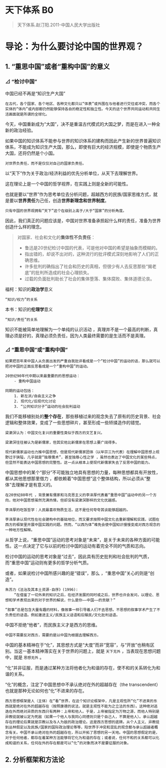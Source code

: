 # 天下体系 B0

> 天下体系.赵汀阳.2011-中国人民大学出版社

# 导论：为什么要讨论中国的世界观？

## 1. “重思中国”或者“重构中国”的意义

### ⊿ “检讨中国”

中国已经不再是“知识生产大国”

```
在古代，各个国家、各个地区、各种文化都只以“体表”或外围在与他者进行交往或冲突，而各个实体的“体内”或内部都仍然能够保持各自的稳定性和独立性。今天的这个世界共同运动和共同生活画面就是所谓的全球化。
```

今天，中国重新成为“大国”，决不是重温古代模式的大国之梦，而是在进入一种全新的政治经验。

如果中国的知识体系不能参与世界的知识体系的建构而因此产生新的世界普遍知识体系，不能成为知识生产大国，那么，即使有巨大的经济规模，即使是个物质生产大国，还将仍然是个小国。

```
对世界负责任，而不是仅仅对自己的国家负责任。
```

以“天下”作为关于政治/经济利益的优先分析单位，从天下去理解世界。

这在理论上是一个中国的哲学视界，在实践上则是全新的可能性。

也就是要以“世界”作为思考单位去分析问题，超越西方的民族/国家思维方式，就是要以**世界责任**为己任，创造**世界新理念和世界制度**。

```
只有中国的世界观拥有“天下”这个在级别上高于/大于“国家”的分析角度。
```

因此，我们真正的问题应该是，中国对世界准备承担起什么样的责任，准备为世界创造什么样的理念。

> 对国家、社会和文化的**集体性不负责任**：
> - 鲁迅是20世纪检讨中国的代表，可是他对中国的希望是抽象而模糊的。
> - 指出错的，却说不出对的，这种流行的批评模式深刻地影响了人们的正确思维。
> - 许多批判的确指出了社会和历史的真相，但很少有人去反思那些“揭老底”的批判所造成的社会心理损失。 
> - 过载的负面批判助长了社会的集体堕落、集体腐败、集体道德沦丧。

福柯：知识的**政治学**意义
```
“知识/权力”的关系
```
本书：知识的**伦理学**意义
```
“知识/责任”的关系
```

知识不能被简单地理解为一个单纯的认识活动 ，真理并不是一个最高的判断，真理必须是好的，真理必须负责任，因为人类最终需要的是生活而不是真理。

### ⊿ “重思中国”或“重构中国”
```
如果把百年来中国人从负面出发的严重自我批评看成是一个“检讨中国”的运动的话，那么就可以把对中国的正面反思看成是一个“重构中国”的运动。

20世纪90年代中期以来最重要的的思想运动：
	- 重构中国运动

同期的运动包括：
    1. 新左派/自由主义之争
    2. 现代化/后现代化讨论
    3. “公共知识分子”运动的社会批判运动
```

我们不能移植别处的**整个存在**，那些移植过来的观念失去了原有的历史背景、社会逻辑和整体效果，变成了一些思想碎片，甚至形成一些矫揉造作的错觉。

```
梁漱溟认为：中国文化复兴的重要性类似于西方的文艺复兴。

梁漱溟往往被认为是新儒家，但其实他比新儒家在思想上要广阔得多。

现代新儒家运动也力推中国思想，但是现代新儒家团体（以牟宗三为代表）在理解中国思想上视野过于狭隘，几乎就是“独尊儒术”，甚至独尊心性之学 ，虽然也表达了中国文化的某些特点，但显然不能表达中国思想的完整性。这一点从根本上使现代新儒家失去了反思中国的能力。

```

中国思想中的某个“部分”不可能独立地具有思想的力量，每种思想都具有开放性，都从其他思想那里借力 ，都依赖着“中国思想”这个整体结构，所以必须从“整体”去理解才是有意义的。

```
在20世纪80年代 ，背景兼有儒家和马克思主义的李泽厚代表着“重思中国”运动中的另一个方向，他对中国思想虽然充满热情，但却没有梁漱溟那样的文化优越感。

李泽厚的吃饭哲学：人民最喜欢物质生活，这不是任何夸夸其谈能够超越的。

李泽厚承认现代性在社会建构中的基础地位，而又要求按照中国文化去重新理解和实践，试图在西方的框架里开展中国实践的问题。然而，“以西为体”难免会使中国知识慢慢变成对西方观念的一种地方性解释。
```

从哲学上说，“重思中国”运动的思考对象是“未来”，是关于未来的各种方面的可能性。这一点决定了它与以前的检讨中国的运动有着完全不同的气质和志向。

检讨中国的运动的思考对象是“过去”，因此具有历史批判和社会批判的气质，而“重思中国”运动则有更多的哲学分析气质。

或者，如果说检讨中国所感兴趣的是“错误”，那么 ，“重思中国”关心的则是“创造”。

```
朱苏力《法治及其本土资源·自序》(1996):
	“在借鉴了一切外来的知识之后，在经济发展的同时或之后，世界也许会发问，以理论、思想和学术表现出来的对于世界的解说，什么是你——中国——的贡献？”
```

```
“叙事”总是包含大量有趣的材料，像故事一样引导着人们不去思想。不思想的叙事学术产生了不负责任的话语。例如激进主义/民族主义话语和后殖民/文化批判话语。
```

中国不拒绝“他者”，而民族主义才是西方的思维。

```
中国不需要反对西方，需要的是以中国为根据去理解西方。
```

中国的基本精神在于“化”，其思想方式是“大度”而非“宽容”，与“开放”也稍有区别。当这一基本精神落实在关于世界的问题上，就是 `天下无外` ，当表现在思想问题中，就是  `思想无外` 。

“化”并非征服，而是通过某种方法将他者化为和谐的存在，使不和的关系转化为和谐的关系。

“化”的概念，注定了中国思想中不承认绝对在外的超越存在（the transcendent）也就是那种无论如何也“化”不进来的存在。

```
西方思想框架是人（主体）在“看”世界，在这个知识论框架中，凡是主观性所“化”不进来的东西就是绝对在外的超越存在（按照康德的说法，就是主观性不能为之立法的东西）。这种绝对逃逸在外而绝对异质的东西只有两种：上帝和他人。于是，上帝被指定为万物之源，而他人特别是异教徒就被认定为死敌（如果一个他人与我同心同德则只是个自己人，不算是他人）。承认超越存在的理论后果就是宗教以及与人为敌的政治理论。这是西方思想的底牌。从个人主义、异教徒到丛林假定以及民族/国家的国际政治理论等等，陷世界于冲突和混乱的观念都与承认超越者概念有关。中国不承认绝对在外的超越存在，所以开拓了思想的另一天地。中国的思想假定的是，对于任何他者，都存在着某种方法能够将它化为和谐的存在；或者说，任何不和的关系都可以化成和谐的关系，任何在外的存在都是可以“化”的对象而决不是要征服的对象。
```

## 2. 分析框架和方法论

